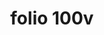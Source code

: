 ---
layout: edition
title: folio 100v
manuscript: Padua, Biblioteca del Seminario Vescovile, MS 32
sigla: P
iip: pv100v.tif
milestone: 200
---